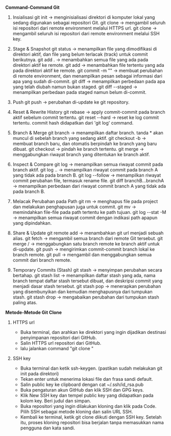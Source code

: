 **Command-Command Git**

1. Insialisasi
   git init -> menginisialisasi direktori di komputer lokal yang sedang digunakan sebagai repositori Git.
   git clone <HTTPS url git repository> -> mengambil seluruh isi repositori dari remote environment melalui HTTPS url.
   git clone <SSH key git repository> -> mengambil seluruh isi repositori dari remote environment melalui SSH key.

2. Stage & Snapshot
   git status -> menampilkan file yang dimodifikasi di direktori aktif, dan file yang belum terlacak (track) untuk commit berikutnya.
   git add . -> menambahkan semua file yang ada pada direktori aktif ke remote.
   git add <nama file> -> menambahkan file tertentu yang ada pada direktori aktif ke remote.
   git commit -m "<pesan>" -> membuat perubahan di remote environment, dan menampilkan pesan sebagai informasi dari apa yang sudah di-commit.
   git diff -> menampilkan perbedaan pada apa yang telah diubah namun bukan staged.
   git diff --staged -> menampilkan perbedaan pada staged namun belum di-commit.
   
4. Push
   git push -> perubahan di-update ke git repository.

5. Reset & Rewrite History
   git rebase <branch> -> apply commit-commit pada branch aktif sebelum commit tertentu.
   git reset --hard <commit hash> -> reset ke log commit tertentu. commit hash didapatkan dari 'git log' command.
   
6. Branch & Merge
   git branch -> menampilkan daftar branch. tanda * akan muncul di sebelah branch yang sedang aktif.
   git checkout -b <nama branch yang akan dibuat> -> membuat branch baru, dan otomatis berpindah ke branch yang baru dibuat.
   git checkout <nama branch> -> pindah ke branch tertentu.
   git merge <branch> -> menggabungkan riwayat branch yang ditentukan ke branch aktif.
   
7. Inspect & Compare
   git log -> menampilkan semua riwayat commit pada branch aktif.
   git log <branch B>..<branch A> -> menampilkan riwayat commit pada branch A yang tidak ada pada branch B.
   git log --follow <file> -> menampilkan riwayat commit perubahan file, termasuk rename file.
   git diff branchB...branchA -> menampilkan perbedaan dari riwayat commit branch A yang tidak ada pada branch B.
   
8. Melacak Perubahan pada Path
   git rm <file> -> menghapus file pada project dan melakukan penghapusan juga untuk commit.
   git mv <path tertentu> <path tujuan> -> memindahkan file-file pada path tertentu ke path tujuan.
   git log --stat -M -> menampilkan semua riwayat commit dengan indikasi path apapun yang dipindahkan.
   
9. Share & Update
   git remote add <alias> <url> -> menambahkan git url menjadi sebuah alias.
   git fetch <alias> -> mengambil semua branch dari remote Git tersebut.
   git merge <alias>/<branch> -> menggabungkan satu branch remote ke branch aktif untuk di-update.
   git push <alias> <branch> -> mengirimkan commit-commit branch lokal ke branch remote.
   git pull -> mengambil dan menggabungkan semua commit dari branch remote.
  
10. Temporary Commits (Stash)
   git stash -> menyimpan perubahan secara bertahap.
   git stash list -> menampilkan daftar stash yang ada, nama branch tempat daftar stash tersebut dibuat, dan deskripsi commit yang menjadi dasar stash tersebut. 
   git stash pop -> menerapkan perubahan yang disembunyikan dan kemudian menghapusnya dari tumpukan stash.
   git stash drop -> mengabaikan perubahan dari tumpukan stash paling atas.


**Metode-Metode Git Clone**

1. HTTPS url
   - Buka terminal, dan arahkan ke direktori yang ingin dijadikan destinasi penyimpanan repositori dari GitHub.
   - Salin HTTPS url repositori dari GitHub.
   - lalu jalankan command "git clone <HTTPS url git repository>"

2. SSH key
   - Buka terminal dan ketik ssh-keygen. (pastikan sudah melakukan git init pada direktori)
   - Tekan enter untuk menerima lokasi file dan frasa sandi default.
   - Salin public key ke clipboard dengan cat ~/.ssh/id_rsa.pub
   - Buka pengaturan akun GitHub dan klik SSH dan GPG keys.
   - Klik New SSH key dan tempel public key yang didapatkan pada kolom key. Beri judul dan simpan.
   - Buka repositori yang ingin dilakukan kloning dan klik pada Code. Pilih SSH sebagai metode kloning dan salin URL SSH.
   - Kembali ke terminal, ketik git clone diikuti dengan SSH key. Setelah itu, proses kloning repositori bisa berjalan tanpa memasukkan nama pengguna dan kata sandi.
